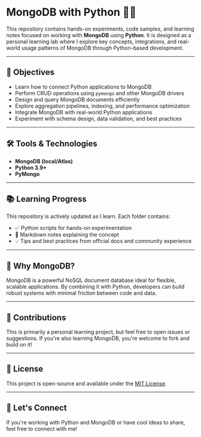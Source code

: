 # MongoDB with Python 🐍🍃

This repository contains hands-on experiments, code samples, and learning notes focused on working with **MongoDB** using **Python**. It is designed as a personal learning lab where I explore key concepts, integrations, and real-world usage patterns of MongoDB through Python-based development.

---

## 📌 Objectives

- Learn how to connect Python applications to MongoDB
- Perform CRUD operations using `pymongo` and other MongoDB drivers
- Design and query MongoDB documents efficiently
- Explore aggregation pipelines, indexing, and performance optimization
- Integrate MongoDB with real-world Python applications
- Experiment with schema design, data validation, and best practices

---

## 🛠️ Tools & Technologies

- **MongoDB (local/Atlas)**
- **Python 3.9+**
- **PyMongo**

---

## 📚 Learning Progress

This repository is actively updated as I learn. Each folder contains:

- ✅ Python scripts for hands-on experimentation  
- 📝 Markdown notes explaining the concept  
- 💡 Tips and best practices from official docs and community experience

---

## 🧠 Why MongoDB?

MongoDB is a powerful NoSQL document database ideal for flexible, scalable applications. By combining it with Python, developers can build robust systems with minimal friction between code and data.

---

## 🤝 Contributions

This is primarily a personal learning project, but feel free to open issues or suggestions. If you're also learning MongoDB, you're welcome to fork and build on it!

---

## 📜 License

This project is open-source and available under the [MIT License](LICENSE).

---

## 🚀 Let's Connect

If you're working with Python and MongoDB or have cool ideas to share, feel free to connect with me!

